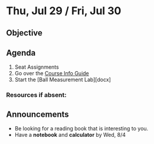 Thu, Jul 29 / Fri, Jul 30
==================  

Objective
------------



Agenda  
---------  

 1. Seat Assignments
 2. Go over the [Course Info Guide][CIG]
 3. Start the [Ball Measurement Lab][docx]

### Resources if absent:

  
Announcements
-------------  
- Be looking for a reading book that is interesting to you.
- Have a **notebook** and **calculator** by Wed, 8/4

[CIG]: 
[docx]:
<!--stackedit_data:
eyJoaXN0b3J5IjpbMTY5MjI0ODc1MSw0MzUyNjI1MDIsMjY2ND
A4ODIyLDE3OTUwOTQ4ODcsLTE4MTg2NjIyNzEsLTEwNjUzMzM1
MjAsLTcyMDIwMTA0NCw4ODQ3MzI0MCwzNTIzMDIwOTQsNDM1NT
IxMTQ2LDE0MzMwNjcwNjksLTE0NTE0MTYyMTAsLTYyNzM4ODk4
MSwtMTUwOTkyODE1Niw2MTA5OTQ4NywxNTQ4NDQ2ODQ3LDE5Nj
kyNTgxMCwtMTMxNDc3NjcwMSwxMTkyNzUwMTk0LDgzMzQ5NTU1
XX0=
-->